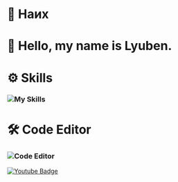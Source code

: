   # 📌 Наих
# 👋 Hello, my name is **Lyuben.**
# ⚙️ Skills
###    ![My Skills](https://skillicons.dev/icons?i=python,c,lua,html,rust)
# 🛠️ Code Editor
###    ![Code Editor](https://skillicons.dev/icons?i=vscode)

[![Youtube Badge](https://img.shields.io/youtube/channel/subscribers/UCnu8zBv-6nGXLlxgsBYmksQ?style=social)](https://www.youtube.com/@bor666/featured)
